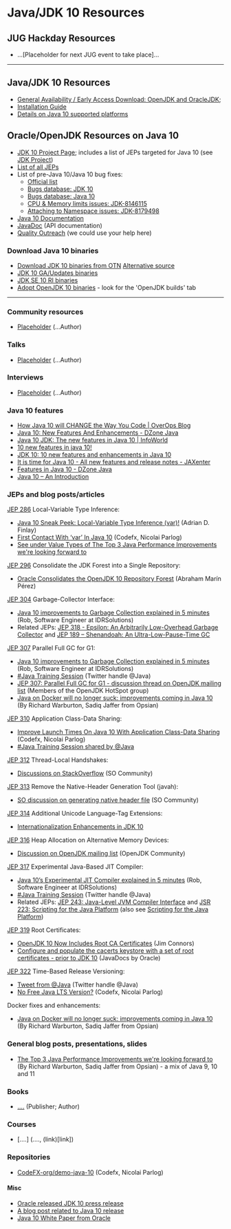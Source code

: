 # Java/JDK 10 Resources

## JUG Hackday Resources

- ...[Placeholder for next JUG event to take place]...

***

## Java/JDK 10 Resources

- [General Availability / Early Access Download: OpenJDK and OracleJDK](http://jdk.java.net/10/);
- [Installation Guide](https://docs.oracle.com/javase/10/install/overview-jdk-10-and-jre-10-installation.htm#JSJIG-GUID-8677A77F-231A-40F7-98B9-1FD0B48C346A)
- [Details on Java 10 supported platforms](http://www.oracle.com/technetwork/java/javase/documentation/jdk10certconfig-4417031.html)

## Oracle/OpenJDK Resources on Java 10

- [JDK 10 Project Page](http://openjdk.java.net/projects/jdk/10/); includes a list of JEPs targeted for Java 10 (see [JDK Project](http://openjdk.java.net/projects/jdk/))
- [List of all JEPs](http://openjdk.java.net/jeps/0)
- List of pre-Java 10/Java 10 bug fixes: 
    - [Official list](http://www.oracle.com/technetwork/java/javase/2col/10-0-1-bugfixes-4308880.html) 
    - [Bugs database: JDK 10](https://www.oracle.com/search/results?Ntt=%22JDK%2010%22&Dy=1&Nty=1&cat=bugs&Ntk=S3) 
    - [Bugs database: Java 10](https://www.oracle.com/search/results?Ntt=%22Java%2010%22&Dy=1&Nty=1&cat=bugs&Ntk=S3)
    - [CPU & Memory limits issues: JDK-8146115](https://bugs.openjdk.java.net/browse/JDK-8146115)
    - [Attaching to Namespace issues: JDK-8179498](https://bugs.openjdk.java.net/browse/JDK-8179498)
- [Java 10 Documentation](https://docs.oracle.com/javase/10/index.html)
- [JavaDoc](https://download.java.net/java/jdk10/docs/api/overview-summary.html) (API documentation)
- [Quality Outreach](https://wiki.openjdk.java.net/display/quality/Quality+Outreach) (we could use your help here)

### Download Java 10 binaries
- [Download JDK 10 binaries from OTN](http://www.oracle.com/technetwork/java/javase/downloads/index.html) [Alternative source](http://www.oracle.com/technetwork/java/javase/downloads/jdk10-downloads-4416644.html)
- [JDK 10 GA/Updates binaries](http://jdk.java.net/10/)
- [JDK SE 10 RI binaries](http://jdk.java.net/java-se-ri/10)
- [Adopt OpenJDK 10 binaries](https://ci.adoptopenjdk.net/) - look for the 'OpenJDK builds' tab  

***

### Community resources

- [Placeholder](...) (...Author)

### Talks

- [Placeholder](...) (...Author)

### Interviews

- [Placeholder](...) (...Author)

### Java 10 features

- [How Java 10 will CHANGE the Way You Code | OverOps Blog](https://blog.takipi.com/how-java-10-will-change-the-way-you-code/)
- [Java 10: New Features And Enhancements - DZone Java](https://dzone.com/articles/java-10-new-features-and-enhancements)
- [Java 10 JDK: The new features in Java 10 | InfoWorld](https://www.infoworld.com/article/3230507/java/java-jdk-10-what-new-features-to-expect-in-the-next-java.html)
- [10 new features in java 10!](https://aboullaite.me/10-new-features-in-java-10/)
- [JDK 10: 10 new features and enhancements in Java 10](http://www.thewindowsclub.com/java-10-new-features)
- [It is time for Java 10 - All new features and release notes - JAXenter](https://jaxenter.com/java-10-is-finally-here-lets-have-a-look-at-its-new-features-142654.html)
- [Features in Java 10 - DZone Java](https://dzone.com/articles/features-in-java-10)
- [Java 10 – An Introduction](https://blog.idrsolutions.com/2018/04/java-10-an-introduction/)

### JEPs and blog posts/articles

[JEP 286](http://openjdk.java.net/jeps/286) Local-Variable Type Inference:

- [Java 10 Sneak Peek: Local-Variable Type Inference (var)!](https://medium.com/@afinlay/java-10-sneak-peek-local-variable-type-inference-var-3022016e1a2b) (Adrian D. Finlay)
- [First Contact With ‘var’ In Java 10](https://blog.codefx.org/java/java-10-var-type-inference/) (Codefx, Nicolai Parlog)
- [See under Value Types of The Top 3 Java Performance Improvements we're looking forward to](https://www.opsian.com/blog/top-3-java-performance-improvements/)

[JEP 296](http://openjdk.java.net/jeps/296) Consolidate the JDK Forest into a Single Repository:

- [Oracle Consolidates the OpenJDK 10 Repository Forest](https://www.infoq.com/news/2017/09/openjdk-10-consolidated-repo) (Abraham Marín Pérez)

[JEP 304](http://openjdk.java.net/jeps/304) Garbage-Collector Interface: 

- [Java 10 improvements to Garbage Collection explained in 5 minutes](https://blog.idrsolutions.com/2018/04/java-10-improvements-to-garbage-collection-explained-in-5-minutes/) (Rob, Software Engineer at IDRSolutions)
- Related JEPs: [JEP 318 - Epsilon: An Arbitrarily Low-Overhead Garbage Collector](http://openjdk.java.net/jeps/318) and [JEP 189 – Shenandoah: An Ultra-Low-Pause-Time GC](http://openjdk.java.net/jeps/189)

[JEP 307](http://openjdk.java.net/jeps/307) Parallel Full GC for G1:

- [Java 10 improvements to Garbage Collection explained in 5 minutes](https://blog.idrsolutions.com/2018/04/java-10-improvements-to-garbage-collection-explained-in-5-minutes/) (Rob, Software Engineer at IDRSolutions) 
- [#Java Training Session](https://twitter.com/java/status/986759064481878016) (Twitter handle @Java)
- [JEP 307: Parallel Full GC for G1 - discussion thread on OpenJDK mailing list](http://mail.openjdk.java.net/pipermail/hotspot-gc-dev/2017-July/020307.html) (Members of the OpenJDK HotSpot group)
- [Java on Docker will no longer suck: improvements coming in Java 10](https://www.opsian.com/blog/java-10-with-g1/) (By Richard Warburton, Sadiq Jaffer from Opsian)

[JEP 310](http://openjdk.java.net/jeps/310) Application Class-Data Sharing:

- [Improve Launch Times On Java 10 With Application Class-Data Sharing](https://blog.codefx.org/java/application-class-data-sharing/) (Codefx, Nicolai Parlog)
- [#Java Training Session shared by @Java](https://twitter.com/java/status/986759064481878016)

[JEP 312](http://openjdk.java.net/jeps/312) Thread-Local Handshakes:

- [Discussions on StackOverflow](https://stackoverflow.com/questions/47222819/explanation-of-the-thread-local-handshakes) (SO Community)

[JEP 313](http://openjdk.java.net/jeps/313) Remove the Native-Header Generation Tool (javah):

- [SO discussion on generating native header file](https://stackoverflow.com/questions/21663423/generating-header-file-with-jni-using-javah) (SO Community)

[JEP 314](http://openjdk.java.net/jeps/314) Additional Unicode Language-Tag Extensions:

- [Internationalization Enhancements in JDK 10](https://docs.oracle.com/javase/10/intl/internationalization-enhancements-jdk-10.htm#JSINT-GUID-B76A32BB-DB66-4B51-BA06-F88B562B5A59)

[JEP 316](http://openjdk.java.net/jeps/316) Heap Allocation on Alternative Memory Devices:

- [Discussion on OpenJDK mailing list](http://openjdk.5641.n7.nabble.com/RFR-M-8171181-Supporting-heap-allocation-on-alternative-memory-devices-td300109.html) (OpenJDK Community)

[JEP 317](http://openjdk.java.net/jeps/317) Experimental Java-Based JIT Compiler:

- [Java 10’s Experimental JIT Compiler explained in 5 minutes](https://blog.idrsolutions.com/2018/04/java-10-project-graal-explained-5-minutes/)  (Rob, Software Engineer at IDRSolutions) 
- [#Java Training Session](https://twitter.com/java/status/986759064481878016) (Twitter handle @Java) 
- Related JEPs: [JEP 243: Java-Level JVM Compiler Interface](http://openjdk.java.net/jeps/243) and [JSR 223: Scripting for the Java Platform](https://www.jcp.org/en/jsr/detail?id=223) (also see [Scripting for the Java Platform](https://en.wikipedia.org/wiki/Scripting_for_the_Java_Platform))

[JEP 319](http://openjdk.java.net/jeps/319) Root Certificates:

- [OpenJDK 10 Now Includes Root CA Certificates](https://dzone.com/articles/openjdk-10-now-includes-root-ca-certificates) (Jim Connors)
- [Configure and populate the cacerts keystore with a set of root certificates - prior to JDK 10](http://www.oracle.com/technetwork/java/javase/9all-relnotes-3704433.html#JDK-8189131) (JavaDocs by Oracle)

[JEP 322](http://openjdk.java.net/jeps/322) Time-Based Release Versioning:

- [Tweet from @Java](https://twitter.com/java/status/976163714700324866) (Twitter handle @Java)
- [No Free Java LTS Version?](https://medium.com/codefx-weekly/no-free-java-lts-version-b850192745fb) (Codefx, Nicolai Parlog)

Docker fixes and enhancements:
- [Java on Docker will no longer suck: improvements coming in Java 10](https://www.opsian.com/blog/java-on-docker/) (By Richard Warburton, Sadiq Jaffer from Opsian)

### General blog posts, presentations, slides

- [The Top 3 Java Performance Improvements we're looking forward to](https://www.opsian.com/blog/top-3-java-performance-improvements/) (By Richard Warburton, Sadiq Jaffer from Opsian) - a mix of Java 9, 10 and 11

### Books

* [....]() (Publisher; Author)

### Courses

* [....] (...., (link)[link])

### Repositories

- [CodeFX-org/demo-java-10](https://github.com/CodeFX-org/demo-java-10) (Codefx, Nicolai Parlog)

#### Misc

- [Oracle released JDK 10 press release](https://www.oracle.com/corporate/pressrelease/Java-10-032018.html)
- [A blog post related to Java 10 release](https://blogs.oracle.com/java-platform-group/introducing-java-se-10)
- [Java 10 White Paper from Oracle](https://developer.oracle.com/devo/res/pdf/1385446602743/Oracle-Java10.pdf)
